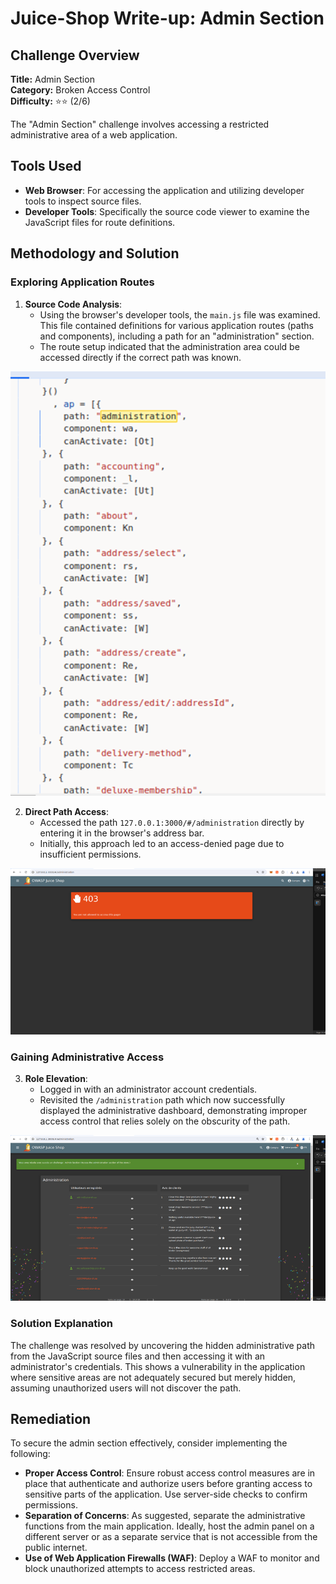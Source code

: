 # Juice-Shop Write-up: Admin Section

## Challenge Overview

**Title:** Admin Section\
**Category:** Broken Access Control\
**Difficulty:** ⭐⭐ (2/6)

The "Admin Section" challenge involves accessing a restricted administrative area of a web application. 

## Tools Used

- **Web Browser**: For accessing the application and utilizing developer tools to inspect source files.
- **Developer Tools**: Specifically the source code viewer to examine the JavaScript files for route definitions.

## Methodology and Solution

### Exploring Application Routes

1. **Source Code Analysis**:
   - Using the browser's developer tools, the `main.js` file was examined. This file contained definitions for various application routes (paths and components), including a path for an "administration" section.
   - The route setup indicated that the administration area could be accessed directly if the correct path was known.

<img src="../assets/difficulty2/admin_section_1.png" alt="routes" width="700px">

2. **Direct Path Access**:
   - Accessed the path `127.0.0.1:3000/#/administration` directly by entering it in the browser's address bar.
   - Initially, this approach led to an access-denied page due to insufficient permissions.

<img src="../assets/difficulty2/admin_section_2.png" alt="permissions" width="700px">

### Gaining Administrative Access

3. **Role Elevation**:
   - Logged in with an administrator account credentials.
   - Revisited the `/administration` path which now successfully displayed the administrative dashboard, demonstrating improper access control that relies solely on the obscurity of the path.

<img src="../assets/difficulty2/admin_section_3.png" alt="page access" width="700px">


### Solution Explanation

The challenge was resolved by uncovering the hidden administrative path from the JavaScript source files and then accessing it with an administrator's credentials. This shows a vulnerability in the application where sensitive areas are not adequately secured but merely hidden, assuming unauthorized users will not discover the path.

## Remediation

To secure the admin section effectively, consider implementing the following:

- **Proper Access Control**: Ensure robust access control measures are in place that authenticate and authorize users before granting access to sensitive parts of the application. Use server-side checks to confirm permissions.
- **Separation of Concerns**: As suggested, separate the administrative functions from the main application. Ideally, host the admin panel on a different server or as a separate service that is not accessible from the public internet.
- **Use of Web Application Firewalls (WAF)**: Deploy a WAF to monitor and block unauthorized attempts to access restricted areas.

